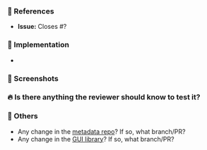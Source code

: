 ### :pushpin: References

* **Issue:** Closes #?

### :memo: Implementation

-

### :art: Screenshots


### :fire: Is there anything the reviewer should know to test it?


### :bookmark_tabs: Others

- Any change in the [metadata repo](https://github.com/EyeSeeTea/vaccination-metadata)? If so, what branch/PR?
- Any change in the [GUI library](https://github.com/EyeSeeTea/d2-ui-components)? If so, what branch/PR?

